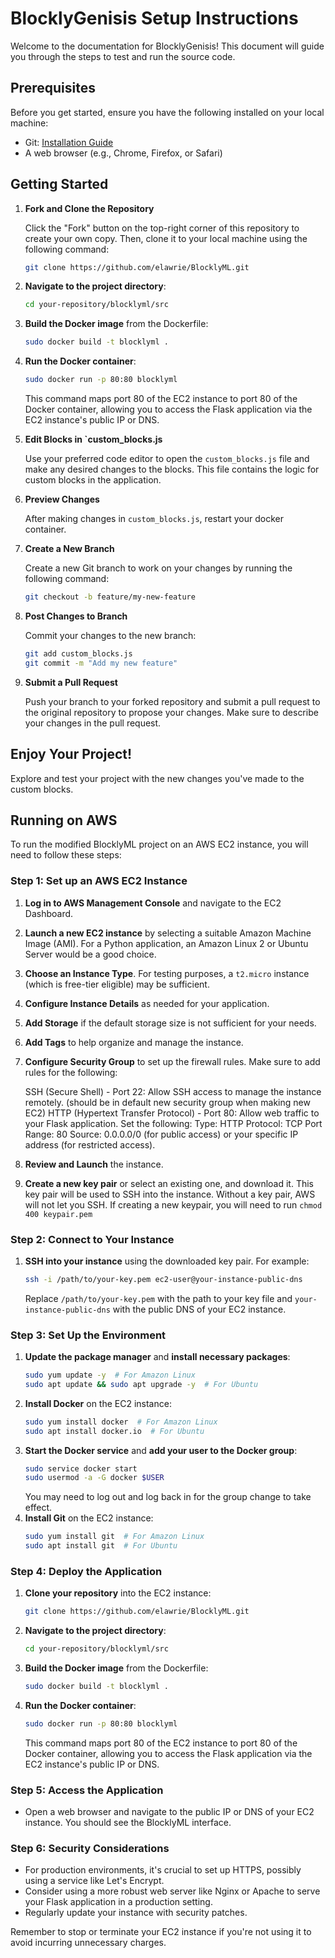 # BlocklyGenisis Setup Instructions

Welcome to the documentation for BlocklyGenisis! This document will guide you through the steps to test and run the source code.

## Prerequisites

Before you get started, ensure you have the following installed on your local machine:

- Git: [Installation Guide](https://git-scm.com/book/en/v2/Getting-Started-Installing-Git)
- A web browser (e.g., Chrome, Firefox, or Safari)

## Getting Started

1. **Fork and Clone the Repository**

   Click the "Fork" button on the top-right corner of this repository to create your own copy. Then, clone it to your local machine using the following command:

   ```bash
   git clone https://github.com/elawrie/BlocklyML.git
   ```

2. **Navigate to the project directory**:
   ```sh
   cd your-repository/blocklyml/src
   ```
3. **Build the Docker image** from the Dockerfile:
   ```sh
   sudo docker build -t blocklyml .
   ```
4. **Run the Docker container**:
   ```sh
   sudo docker run -p 80:80 blocklyml
   ```
   This command maps port 80 of the EC2 instance to port 80 of the Docker container, allowing you to access the Flask application via the EC2 instance's public IP or DNS.

5. **Edit Blocks in `custom_blocks.js**

   Use your preferred code editor to open the `custom_blocks.js` file and make any desired changes to the blocks. This file contains the logic for custom blocks in the application.

6. **Preview Changes**

   After making changes in `custom_blocks.js`, restart your docker container.

7. **Create a New Branch**

   Create a new Git branch to work on your changes by running the following command:

   ```bash
   git checkout -b feature/my-new-feature
   ```

8. **Post Changes to Branch**

   Commit your changes to the new branch:

   ```bash
   git add custom_blocks.js
   git commit -m "Add my new feature"
   ```

9. **Submit a Pull Request**

   Push your branch to your forked repository and submit a pull request to the original repository to propose your changes. Make sure to describe your changes in the pull request.

## Enjoy Your Project!

Explore and test your project with the new changes you've made to the custom blocks.

## Running on AWS

To run the modified BlocklyML project on an AWS EC2 instance, you will need to follow these steps:

### Step 1: Set up an AWS EC2 Instance

1. **Log in to AWS Management Console** and navigate to the EC2 Dashboard.
2. **Launch a new EC2 instance** by selecting a suitable Amazon Machine Image (AMI). For a Python application, an Amazon Linux 2 or Ubuntu Server would be a good choice.
3. **Choose an Instance Type**. For testing purposes, a `t2.micro` instance (which is free-tier eligible) may be sufficient.
4. **Configure Instance Details** as needed for your application.
5. **Add Storage** if the default storage size is not sufficient for your needs.
6. **Add Tags** to help organize and manage the instance.
7. **Configure Security Group** to set up the firewall rules. Make sure to add rules for the following:

    SSH (Secure Shell) - Port 22: Allow SSH access to manage the instance remotely. (should be in default new security group when making new EC2)
    HTTP (Hypertext Transfer Protocol) - Port 80: Allow web traffic to your Flask application. Set the following:
        Type: HTTP
        Protocol: TCP
        Port Range: 80
        Source: 0.0.0.0/0 (for public access) or your specific IP address (for restricted access).
   
8. **Review and Launch** the instance.
9. **Create a new key pair** or select an existing one, and download it. This key pair will be used to SSH into the instance. Without a key pair, AWS will not let you SSH. If creating a new keypair, you will need to run `chmod 400 keypair.pem`

### Step 2: Connect to Your Instance

1. **SSH into your instance** using the downloaded key pair. For example:
   ```sh
   ssh -i /path/to/your-key.pem ec2-user@your-instance-public-dns
   ```
   Replace `/path/to/your-key.pem` with the path to your key file and `your-instance-public-dns` with the public DNS of your EC2 instance.

### Step 3: Set Up the Environment

1. **Update the package manager** and **install necessary packages**:
   ```sh
   sudo yum update -y  # For Amazon Linux
   sudo apt update && sudo apt upgrade -y  # For Ubuntu
   ```
2. **Install Docker** on the EC2 instance:
   ```sh
   sudo yum install docker  # For Amazon Linux
   sudo apt install docker.io  # For Ubuntu
   ```
3. **Start the Docker service** and **add your user to the Docker group**:
   ```sh
   sudo service docker start
   sudo usermod -a -G docker $USER
   ```
   You may need to log out and log back in for the group change to take effect.
4. **Install Git** on the EC2 instance:
   ```sh
   sudo yum install git  # For Amazon Linux
   sudo apt install git  # For Ubuntu
   ```

### Step 4: Deploy the Application

1. **Clone your repository** into the EC2 instance:
   ```sh
   git clone https://github.com/elawrie/BlocklyML.git
   ```
2. **Navigate to the project directory**:
   ```sh
   cd your-repository/blocklyml/src
   ```
3. **Build the Docker image** from the Dockerfile:
   ```sh
   sudo docker build -t blocklyml .
   ```
4. **Run the Docker container**:
   ```sh
   sudo docker run -p 80:80 blocklyml
   ```
   This command maps port 80 of the EC2 instance to port 80 of the Docker container, allowing you to access the Flask application via the EC2 instance's public IP or DNS.

### Step 5: Access the Application

- Open a web browser and navigate to the public IP or DNS of your EC2 instance. You should see the BlocklyML interface.

### Step 6: Security Considerations

- For production environments, it's crucial to set up HTTPS, possibly using a service like Let's Encrypt.
- Consider using a more robust web server like Nginx or Apache to serve your Flask application in a production setting.
- Regularly update your instance with security patches.

Remember to stop or terminate your EC2 instance if you're not using it to avoid incurring unnecessary charges.
